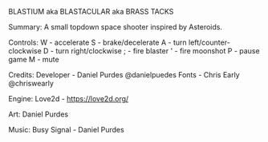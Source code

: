 BLASTIUM
aka BLASTACULAR
aka BRASS TACKS

Summary:
A small topdown space shooter inspired by Asteroids.

Controls:
W - accelerate
S - brake/decelerate
A - turn left/counter-clockwise
D - turn right/clockwise
; - fire blaster
' - fire moonshot
P - pause game
M - mute

Credits:
Developer - Daniel Purdes @danielpuedes
Fonts - Chris Early @chriswearly

Engine:
Love2d - https://love2d.org/

Art:
Daniel Purdes

Music:
Busy Signal - Daniel Purdes
